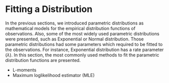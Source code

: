 
# Fitting a Distribution

In the previous sections, we introduced parametric distributions as mathematical models for the empirical distribution functions of observations. Also, some of the most widely used parametric distributions were presented, such as Exponential or Normal distribution. Those parametric distributions had some parameters which required to be fitted to the observations. For instance, Exponential distribution has a rate parameter ($\lambda$). In this section, the most commonly used methods to fit the parametric distribution functions are presented.

- L-moments
- Maximum loglikelihood estimator (MLE)
